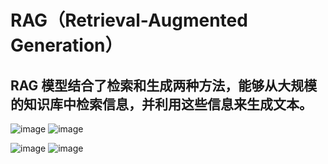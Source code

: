 # RAG（Retrieval-Augmented Generation）
## RAG 模型结合了检索和生成两种方法，能够从大规模的知识库中检索信息，并利用这些信息来生成文本。

![image](https://github.com/spevenhe/Study/assets/42630862/e61481ec-aed2-4226-a4ac-17139c5480e2)
![image](https://github.com/spevenhe/Study/assets/42630862/6d34e949-f4da-4d07-adc7-77957cb9da07)

![image](https://github.com/spevenhe/Study/assets/42630862/34a9a41e-32a6-4042-a9b7-c58336b3e250)
![image](https://github.com/spevenhe/Study/assets/42630862/c94c6935-3cb9-4298-9f67-77dc6fcc9a8b)
